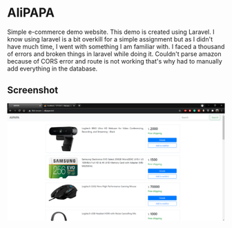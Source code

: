 # AliPAPA
Simple e-commerce demo website. This demo is created using Laravel. I know using laravel is a bit overkill for a simple assignment but as I didn't have much time, I went with something I am familiar with. I faced a thousand of errors and broken things in laravel while doing it. Couldn't parse amazon because of CORS error and route is not working that's why had to manually add everything in the database.

## Screenshot

![](screenshots/home.png)